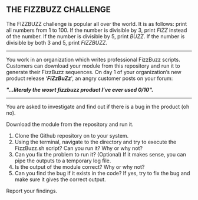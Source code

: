 ## THE FIZZBUZZ CHALLENGE

The FIZZBUZZ challenge is popular all over the world. It is as follows: print all numbers from 1 to 100. If the number is divisible by 3, print *FIZZ* instead of the number. If the number is divisible by 5, print *BUZZ*. If the number is divisible by both 3 and 5, print *FIZZBUZZ*. 

---

You work in an organization which writes professional FizzBuzz scripts. Customers can download your module from this repository and run it to generate their FizzBuzz sequences. On day 1 of your organization’s new product release ‘**_FiZzBuZz_**', an angry customer posts on your forum:

**_"...literaly  the wosrt fizzbuzz product I’ve ever used 0/10"._**

---

You are asked to investigate and find out if there is a bug in the product (oh no). 

Download the module from the repository and run it.
1. Clone the Github repository on to your system.
2. Using the terminal, navigate to the directory and try to execute the FizzBuzz.sh script? Can you run it? Why or why not?
3. Can you fix the problem to run it? (Optional) If it makes sense, you can pipe the outputs to a temporary log file.
4. Is the output of the module correct? Why or why not?
5. Can you find the bug if it exists in the code?  If yes, try to fix the bug and make sure it gives the correct output.

Report your findings. 
